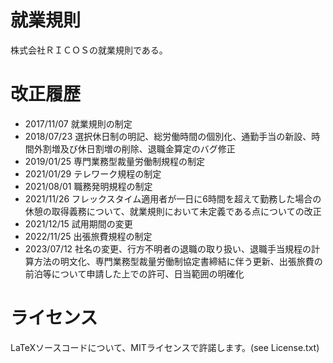 # 就業規則
株式会社ＲＩＣＯＳの就業規則である。

# 改正履歴
* 2017/11/07 就業規則の制定
* 2018/07/23 選択休日制の明記、総労働時間の個別化、通勤手当の新設、時間外割増及び休日割増の削除、退職金算定のバグ修正
* 2019/01/25 専門業務型裁量労働制規程の制定
* 2021/01/29 テレワーク規程の制定
* 2021/08/01 職務発明規程の制定
* 2021/11/26 フレックスタイム適用者が一日に6時間を超えて勤務した場合の休憩の取得義務について、就業規則において未定義である点についての改正
* 2021/12/15 試用期間の変更
* 2022/11/25 出張旅費規程の制定
* 2023/07/12 社名の変更、行方不明者の退職の取り扱い、退職手当規程の計算方法の明文化、専門業務型裁量労働制協定書締結に伴う更新、出張旅費の前泊等について申請した上での許可、日当範囲の明確化

# ライセンス
LaTeXソースコードについて、MITライセンスで許諾します。(see License.txt)
